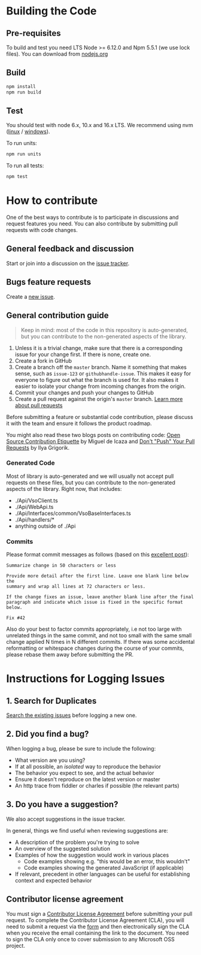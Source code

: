# Building the Code

## Pre-requisites

To build and test you need LTS Node >= 6.12.0 and Npm 5.5.1 (we use lock files).  You can download from [nodejs.org](https://nodejs.org)

## Build

```sh
npm install
npm run build
```

## Test

You should test with node 6.x, 10.x and 16.x LTS.  We recommend using nvm ([linux](https://github.com/creationix/nvm) / [windows](https://github.com/coreybutler/nvm-windows)).

To run units:

```sh
npm run units
```

To run all tests:

```sh
npm test
```

# How to contribute

One of the best ways to contribute is to participate in discussions and request features you need. You can also contribute by submitting pull requests with code changes.

## General feedback and discussion

Start or join into a discussion on the [issue tracker](https://github.com/Microsoft/vsts-node-api/issues).

## Bugs feature requests

Create a [new issue](https://github.com/Microsoft/vsts-node-api/issues/new).

## General contribution guide

> Keep in mind: most of the code in this repository is auto-generated, but you can contribute to the non-generated aspects of the library.

1. Unless it is a trivial change, make sure that there is a corresponding issue for your change first. If there is none, create one.
2. Create a fork in GitHub
3. Create a branch off the `master` branch. Name it something that makes sense, such as `issue-123` or `githubhandle-issue`. This makes it easy for everyone to figure out what the branch is used for. It also makes it easier to isolate your change from incoming changes from the origin.
4. Commit your changes and push your changes to GitHub
5. Create a pull request against the origin's `master` branch. [Learn more about pull requests](https://help.github.com/articles/using-pull-requests)

Before submitting a feature or substantial code contribution, please discuss it with the team and ensure it follows the product roadmap.

You might also read these two blogs posts on contributing code: [Open Source Contribution Etiquette](http://tirania.org/blog/archive/2010/Dec-31.html) by Miguel de Icaza and [Don't "Push" Your Pull Requests](http://www.igvita.com/2011/12/19/dont-push-your-pull-requests/) by Ilya Grigorik.

### Generated Code

Most of library is auto-generated and we will usually not accept pull requests on these files, but you can contribute to the non-generated aspects of the library. Right now, that includes:

* ./Api/VsoClient.ts
* ./Api/WebApi.ts
* ./Api/Interfaces/common/VsoBaseInterfaces.ts
* ./Api/handlers/*
* anything outside of ./Api

### Commits

Please format commit messages as follows (based on this [excellent post](http://tbaggery.com/2008/04/19/a-note-about-git-commit-messages.html)):

```text
Summarize change in 50 characters or less

Provide more detail after the first line. Leave one blank line below the
summary and wrap all lines at 72 characters or less.

If the change fixes an issue, leave another blank line after the final
paragraph and indicate which issue is fixed in the specific format
below.

Fix #42
```

Also do your best to factor commits appropriately, i.e not too large with unrelated
things in the same commit, and not too small with the same small change applied N
times in N different commits. If there was some accidental reformatting or whitespace
changes during the course of your commits, please rebase them away before submitting
the PR.

# Instructions for Logging Issues

## 1. Search for Duplicates

[Search the existing issues](https://github.com/Microsoft/vsts-node-api/issues) before logging a new one.

## 2. Did you find a bug?

When logging a bug, please be sure to include the following:

* What version are you using?
* If at all possible, an *isolated* way to reproduce the behavior
* The behavior you expect to see, and the actual behavior
* Ensure it doesn't reproduce on the latest version or master
* An http trace from fiddler or charles if possible (the relevant parts)

## 3. Do you have a suggestion?

We also accept suggestions in the issue tracker.

In general, things we find useful when reviewing suggestions are:

* A description of the problem you're trying to solve
* An overview of the suggested solution
* Examples of how the suggestion would work in various places
  * Code examples showing e.g. "this would be an error, this wouldn't"
  * Code examples showing the generated JavaScript (if applicable)
* If relevant, precedent in other languages can be useful for establishing context and expected behavior

## Contributor license agreement

You must sign a [Contributor License Agreement](https://cla.microsoft.com/) before submitting your pull request. To complete the Contributor License Agreement (CLA), you will need to submit a request via the [form](https://cla.microsoft.com/) and then electronically sign the CLA when you receive the email containing the link to the document. You need to sign the CLA only once to cover submission to any Microsoft OSS project.
